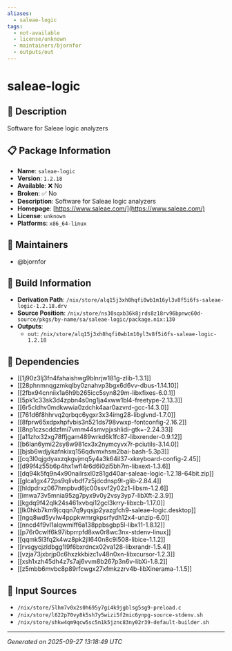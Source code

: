 ```yaml
---
aliases:
  - saleae-logic
tags:
  - not-available
  - license/unknown
  - maintainers/bjornfor
  - outputs/out
---
```


# saleae-logic

## 📝 Description

Software for Saleae logic analyzers

## 📋 Package Information

- **Name**: `saleae-logic`
- **Version**: `1.2.18`
- **Available**: ❌ No
- **Broken**: ✅ No
- **Description**: Software for Saleae logic analyzers
- **Homepage**: [https://www.saleae.com/](https://www.saleae.com/)
- **License**: `unknown`
- **Platforms**: `x86_64-linux`
## 👥 Maintainers

- @bjornfor


## 🔧 Build Information

- **Derivation Path**: `/nix/store/alq15j3xh8hqfi0wb1m16yl3v8f5i6fs-saleae-logic-1.2.18.drv`
- **Source Position**: `/nix/store/ns30sqxb36k8jrds8z18rv96bpnwc60d-source/pkgs/by-name/sa/saleae-logic/package.nix:130`
- **Outputs**:
  - `out`:  `/nix/store/alq15j3xh8hqfi0wb1m16yl3v8f5i6fs-saleae-logic-1.2.18`

## 🔗 Dependencies

- [[1j90z3lj3fn4fahaishwg9blnrjw181g-zlib-1.3.1]]
- [[28phnmnqgzmkqlby0znahvp3bgx6d6vv-dbus-1.14.10]]
- [[2fbx94cnniix1a6h9b265icc5syn829m-libxfixes-6.0.1]]
- [[5pk1c33sk3d4zpbn4s0ng1ja4xww1bl4-freetype-2.13.3]]
- [[6r5cldhv0mdkwwia0zdchk4aar0azvrd-gcc-14.3.0]]
- [[761d6f8hhrvq2qrbqc6ygxr3x34img28-libglvnd-1.7.0]]
- [[8fprw65xdpxhpfvbis3n521ds798vwxp-fontconfig-2.16.2]]
- [[8np1czscddzfmi7vmm44smvpjxshlidi-gtk+-2.24.33]]
- [[a11zhx32xg78ffjgam489wrkd6k1fc87-libxrender-0.9.12]]
- [[b6lan6ymi22sy8w981cx3x2nymcyvx7r-pciutils-3.14.0]]
- [[bjsb6wdjykafnkixq156qdvmxhsm2bai-bash-5.3p3]]
- [[cq3l0qjgdyaxzqkgvjmq5y4a3k64il37-xkeyboard-config-2.45]]
- [[d99f4z55b6p4hx1wfl4r6d6i0zi5bh7m-libxext-1.3.6]]
- [[dq94k5fq9n4x90nailrsxl0z81gd40ar-saleae-logic-1.2.18-64bit.zip]]
- [[glca1gx472ps9qlivbdf7z5jdcdnsp9l-glib-2.84.4]]
- [[hldpdrxz067hmpbvd6jc00ssvf2y02z1-libsm-1.2.6]]
- [[imwa73v5mnia95zg7pyx9v0y2vsy3yp7-libXft-2.3.9]]
- [[kgdq9f42qlk24s461xvbqi12gcl3krry-libxcb-1.17.0]]
- [[lk0hkb7km9jcqqn7q9yqsjp2yazgfch9-saleae-logic.desktop]]
- [[ngq8wd5yvlw4pppkwmrgkpsrfydh12x4-unzip-6.0]]
- [[nncd4f9vl1alqwmiff6a138ppbsgbp5l-libx11-1.8.12]]
- [[p76r0cwlf6k97ibprrpfd8xw0r8wc3nx-stdenv-linux]]
- [[qqmk5l3fq2k4wz8pk2jll640n8c9i508-libice-1.1.2]]
- [[rvsgycjzldbgg1l9f6bxrdncx02va128-libxrandr-1.5.4]]
- [[vzja73jxbrjp0c6hxzkkbizc1v48n0xn-libxcursor-1.2.3]]
- [[xsh1xzh45dh4z7s7aj6vvm8b267p3n6v-libXi-1.8.2]]
- [[z5mbb6mvbc8p89rfcwgx27xfmkzzrv4b-libXinerama-1.1.5]]

## 📁 Input Sources

- `/nix/store/5lhm7v0x2s0h695y7gi4k9jgblsg5sg9-preload.c`
- `/nix/store/l622p70vy8k5sh7y5wizi5f2mic6ynpg-source-stdenv.sh`
- `/nix/store/shkw4qm9qcw5sc5n1k5jznc83ny02r39-default-builder.sh`

---
*Generated on 2025-09-27 13:18:49 UTC*
